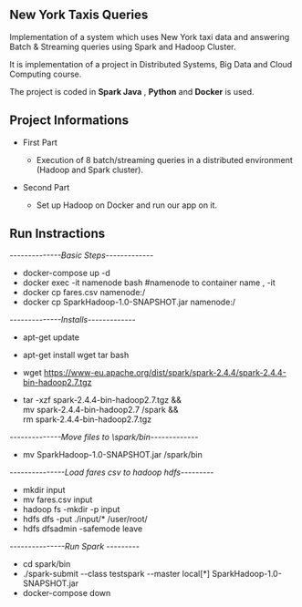 ## New York Taxis Queries

Implementation of a system which uses New York taxi data and answering Batch &amp; Streaming queries using Spark and Hadoop Cluster.

It is implementation of a project in Distributed Systems, Big Data and Cloud Computing course.

The project is coded in **Spark Java** , **Python** and **Docker** is used.

## Project Informations 

* First Part
   * Execution of 8 batch/streaming queries in a distributed environment (Hadoop and Spark cluster).
   
* Second Part 
   * Set up Hadoop on Docker and run our app on it.
  
## Run Instractions
_--------------Basic Steps-------------_
 
 - docker-compose up -d
 - docker exec -it namenode bash #namenode to container name , -it 
 - docker cp fares.csv namenode:/
 - docker cp SparkHadoop-1.0-SNAPSHOT.jar namenode:/ 

_--------------Installs-------------_
  
 - apt-get update 
 - apt-get install wget tar bash
 - wget https://www-eu.apache.org/dist/spark/spark-2.4.4/spark-2.4.4-bin-hadoop2.7.tgz 

 - tar -xzf spark-2.4.4-bin-hadoop2.7.tgz && \
     mv spark-2.4.4-bin-hadoop2.7 /spark && \
     rm spark-2.4.4-bin-hadoop2.7.tgz    
    
_--------------Move files to \spark/bin-------------_

 - mv SparkHadoop-1.0-SNAPSHOT.jar /spark/bin

_---------------Load fares csv to hadoop hdfs---------_

 - mkdir input
 - mv fares.csv input
 - hadoop fs -mkdir -p input
 - hdfs dfs -put ./input/* /user/root/
 - hdfs dfsadmin -safemode leave

_---------------Run Spark ---------_

 - cd spark/bin
 - ./spark-submit --class testspark --master local[*] SparkHadoop-1.0-SNAPSHOT.jar
 - docker-compose down
    
 



